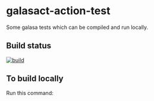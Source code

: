 # galasact-action-test
Some galasa tests which can be compiled and run locally.

## Build status
[![build](https://github.com/techcobweb/dev.galasa.example.banking/actions/workflows/build-main.yaml/badge.svg)](https://github.com/techcobweb/dev.galasa.example.banking/actions/workflows/build-main.yaml)

## To build locally
Run this command: 
